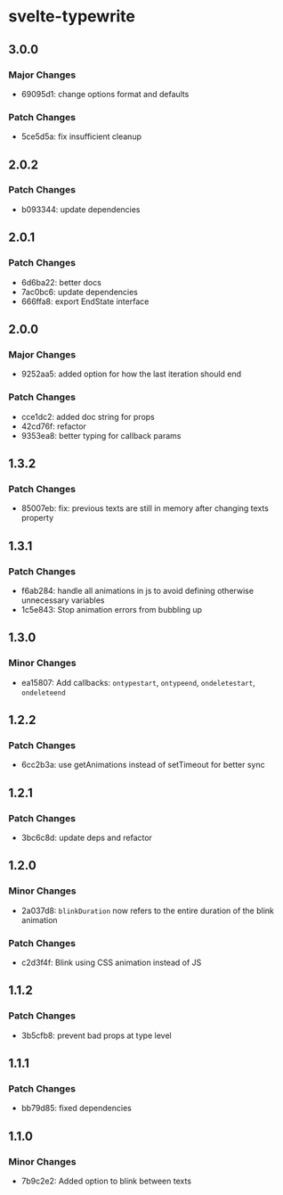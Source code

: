 # svelte-typewrite

## 3.0.0

### Major Changes

- 69095d1: change options format and defaults

### Patch Changes

- 5ce5d5a: fix insufficient cleanup

## 2.0.2

### Patch Changes

- b093344: update dependencies

## 2.0.1

### Patch Changes

- 6d6ba22: better docs
- 7ac0bc6: update dependencies
- 666ffa8: export EndState interface

## 2.0.0

### Major Changes

- 9252aa5: added option for how the last iteration should end

### Patch Changes

- cce1dc2: added doc string for props
- 42cd76f: refactor
- 9353ea8: better typing for callback params

## 1.3.2

### Patch Changes

- 85007eb: fix: previous texts are still in memory after changing texts property

## 1.3.1

### Patch Changes

- f6ab284: handle all animations in js to avoid defining otherwise unnecessary variables
- 1c5e843: Stop animation errors from bubbling up

## 1.3.0

### Minor Changes

- ea15807: Add callbacks: `ontypestart`, `ontypeend`, `ondeletestart`, `ondeleteend`

## 1.2.2

### Patch Changes

- 6cc2b3a: use getAnimations instead of setTimeout for better sync

## 1.2.1

### Patch Changes

- 3bc6c8d: update deps and refactor

## 1.2.0

### Minor Changes

- 2a037d8: `blinkDuration` now refers to the entire duration of the blink animation

### Patch Changes

- c2d3f4f: Blink using CSS animation instead of JS

## 1.1.2

### Patch Changes

- 3b5cfb8: prevent bad props at type level

## 1.1.1

### Patch Changes

- bb79d85: fixed dependencies

## 1.1.0

### Minor Changes

- 7b9c2e2: Added option to blink between texts
